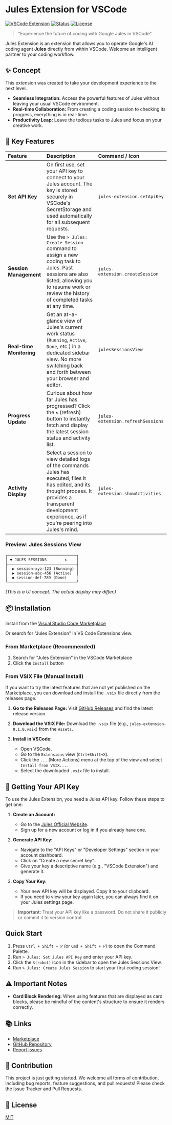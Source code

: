 # Jules Extension for VSCode

[![VSCode Extension](https://img.shields.io/badge/VSCode-Extension-blue.svg)](https://marketplace.visualstudio.com/items?itemName=YOUR_PUBLISHER.jules-extension)
[![Status](https://img.shields.io/badge/status-development-yellow.svg)](#)
[![License](https://img.shields.io/badge/license-MIT-green.svg)](LICENSE)

> "Experience the future of coding with Google Jules in VSCode"

Jules Extension is an extension that allows you to operate Google's AI coding agent **Jules** directly from within VSCode.
Welcome an intelligent partner to your coding workflow.

## ✨ Concept

This extension was created to take your development experience to the next level.

- **Seamless Integration:** Access the powerful features of Jules without leaving your usual VSCode environment.
- **Real-time Collaboration:** From creating a coding session to checking its progress, everything is in real-time.
- **Productivity Leap:** Leave the tedious tasks to Jules and focus on your creative work.

## 🚀 Key Features

| Feature                  | Description                                                                                                                                                                                                        | Command / Icon                    |
| :----------------------- | :----------------------------------------------------------------------------------------------------------------------------------------------------------------------------------------------------------------- | :-------------------------------- |
| **Set API Key**          | On first use, set your API key to connect to your Jules account. The key is stored securely in VSCode's SecretStorage and used automatically for all subsequent requests.                                          | `jules-extension.setApiKey`       |
| **Session Management**   | Use the `> Jules: Create Session` command to assign a new coding task to Jules. Past sessions are also listed, allowing you to resume work or review the history of completed tasks at any time.                   | `jules-extension.createSession`   |
| **Real-time Monitoring** | Get an at-a-glance view of Jules's current work status (`Running`, `Active`, `Done`, etc.) in a dedicated sidebar view. No more switching back and forth between your browser and editor.                          | `julesSessionsView`               |
| **Progress Update**      | Curious about how far Jules has progressed? Click the `↻` (refresh) button to instantly fetch and display the latest session status and activity list.                                                             | `jules-extension.refreshSessions` |
| **Activity Display**     | Select a session to view detailed logs of the commands Jules has executed, files it has edited, and its thought process. It provides a transparent development experience, as if you're peering into Jules's mind. | `jules-extension.showActivities`  |

### Preview: Jules Sessions View

```
┌──────────────────────────────┐
│ ▼ JULES SESSIONS        ↻    │
├──────────────────────────────┤
│  ▶ session-xyz-123 (Running) │
│  ▶ session-abc-456 (Active)  │
│  ⏹ session-def-789 (Done)    │
└──────────────────────────────┘
```

_(This is a UI concept. The actual display may differ.)_

## 📦 Installation

Install from the [Visual Studio Code Marketplace](https://marketplace.visualstudio.com/items?itemName=HirokiMukai.jules-extension)

Or search for "Jules Extension" in VS Code Extensions view.

### From Marketplace (Recommended)

1.  Search for "Jules Extension" in the VSCode Marketplace
2.  Click the `Install` button

### From VSIX File (Manual Install)

If you want to try the latest features that are not yet published on the Marketplace, you can download and install the `.vsix` file directly from the releases page.

1.  **Go to the Releases Page:**
    Visit [GitHub Releases](https://github.com/your-repo/jules-extension/releases) and find the latest release version.

2.  **Download the VSIX File:**
    Download the `.vsix` file (e.g., `jules-extension-0.1.0.vsix`) from the `Assets`.

3.  **Install in VSCode:**
    - Open VSCode.
    - Go to the `Extensions` view (`Ctrl+Shift+X`).
    - Click the `...` (More Actions) menu at the top of the view and select `Install from VSIX...`.
    - Select the downloaded `.vsix` file to install.

## 🔑 Getting Your API Key

To use the Jules Extension, you need a Jules API key. Follow these steps to get one:

1.  **Create an Account:**

    - Go to the [Jules Official Website](https://jules.google/docs).
    - Sign up for a new account or log in if you already have one.

2.  **Generate API Key:**

    - Navigate to the "API Keys" or "Developer Settings" section in your account dashboard.
    - Click on "Create a new secret key".
    - Give your key a descriptive name (e.g., "VSCode Extension") and generate it.

3.  **Copy Your Key:**
    - Your new API key will be displayed. Copy it to your clipboard.
    - If you need to view your key again later, you can always find it on your Jules settings page.

> **Important:** Treat your API key like a password. Do not share it publicly or commit it to version control.

## Quick Start

1.  Press `Ctrl + Shift + P` (or `Cmd + Shift + P`) to open the Command Palette.
2.  Run `> Jules: Set Jules API Key` and enter your API key.
3.  Click the `$(robot)` icon in the sidebar to open the Jules Sessions View.
4.  Run `> Jules: Create Jules Session` to start your first coding session!

## ⚠️ Important Notes

- **Card Block Rendering:** When using features that are displayed as card blocks, please be mindful of the content's structure to ensure it renders correctly.

## 📚 Links

- [Marketplace](https://marketplace.visualstudio.com/items?itemName=HirokiMukai.jules-extension)
- [GitHub Repository](https://github.com/is0692vs/jules-extension.git)
- [Report Issues](https://github.com/is0692vs/jules-extension/issues)

## 🤝 Contribution

This project is just getting started. We welcome all forms of contribution, including bug reports, feature suggestions, and pull requests!
Please check the Issue Tracker and Pull Requests.

## 📝 License

[MIT](LICENSE)
